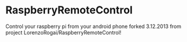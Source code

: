 RaspberryRemoteControl
======================

Control your raspberry pi from your android phone
forked 3.12.2013 from project LorenzoRogai/RaspberryRemoteControl!
